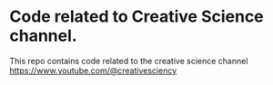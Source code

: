 # Code related to Creative Science channel.

This repo contains code related to the creative science channel
https://www.youtube.com/@creativesciency

